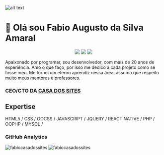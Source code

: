 ![alt text](https://www.casadossites.com.br/imagens_markedown/header.fabio.jpg "Fabio Augusto")

# 🖖 Olá sou Fabio Augusto da Silva Amaral

<p align="center">
<a href="https://linkedin.com/in/fabio-augusto-da-silva-amaral-8483b871"><img src="https://img.shields.io/badge/-fabio-augusto-da-silva-amaral-8483b871?style=flat&logo=Linkedin&logoColor=white"/></a>
<a href="mailto:casadossitesam@gmail.com"><img src="https://img.shields.io/badge/-casadossitesam@gmail.com-D14836?style=flat&logo=Gmail&logoColor=white"/></a>
<a href="https://instagram.com/fabio_asa_"><img src="https://img.shields.io/badge/-@fabio_asa_-E4405F?style=flat&logo=Instagram&logoColor=white"/></a>
</p>

Apaixonado por programar, sou desenvolvedor, com mais de 20 anos de experiência. Amo o que faço, por isso me dedico a cada projeto como se fosse meu. Me tornei um eterno aprendiz nessa área, assumo que respeito muito meus mentores e professores.
<br>

### CEO/CTO DA [CASA DOS SITES](https://www.casadossites.com)

## Expertise
HTML5 / CSS / OOCSS / JAVASCRIPT / JQUERY / REACT NATIVE / PHP / OOPHP / MYSQL /  

### GitHub Analytics

<p align="center">
<a href="https://github.com/fabiocasadossites">
  <img align="left" src="https://github-readme-stats.vercel.app/api/top-langs/?username=fabiocasadossites" alt="fabiocasadossites" />
  <img align="left" src="https://github-readme-stats.vercel.app/api?username=fabiocasadossites&show_icons=true" alt="fabiocasadossites" />
</a>
</p>
